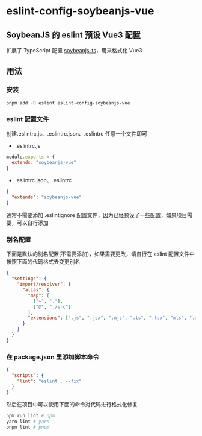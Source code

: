# eslint-config-soybeanjs-vue

## SoybeanJS 的 eslint 预设 Vue3 配置

扩展了 TypeScript 配置 [soybeanjs-ts](https://github.com/honghuangdc/eslint-config-soybeanjs/blob/main/packages/ts/README.md)，用来格式化 Vue3

## 用法

### 安装

```bash
pnpm add -D eslint eslint-config-soybeanjs-vue
```

### eslint 配置文件

创建.eslintrc.js、.eslintrc.json、.eslintrc 任意一个文件即可

- .eslintrc.js

```js
module.exports = {
  extends: "soybeanjs-vue"
}
```

- .eslintrc.json、.eslintrc

```json
{
  "extends": "soybeanjs-vue"
}
```

通常不需要添加 .eslintignore 配置文件，因为已经预设了一些配置，如果项目需要，可以自行添加

### 别名配置

下面是默认的别名配置(不需要添加)，如果需要更改，请自行在 eslint 配置文件中按照下面的代码格式去变更别名

```json
{
  "settings": {
    "import/resolver": {
      "alias": {
        "map": [
          ["~", "."],
          ["@", "./src"]
        ],
        "extensions": [".js", ".jsx", ".mjs", ".ts", ".tsx", "mts", ".d.ts"]
      }
    }
  }
}
```

### 在 package.json 里添加脚本命令

```json
{
  "scripts": {
    "lint": "eslint . --fix"
  }
}
```

然后在项目中可以使用下面的命令对代码进行格式化修复

```bash
npm run lint # npm
yarn lint # yarn
pnpm lint # pnpm

```
